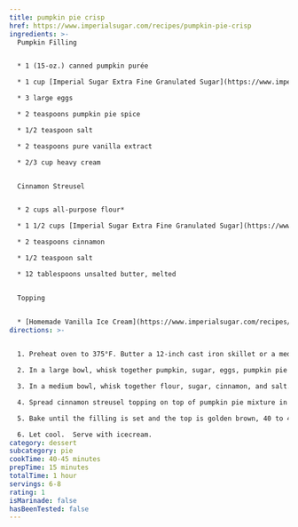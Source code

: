 ```yaml
---
title: pumpkin pie crisp
href: https://www.imperialsugar.com/recipes/pumpkin-pie-crisp
ingredients: >-
  Pumpkin Filling


  * 1 (15-oz.) canned pumpkin purée

  * 1 cup [Imperial Sugar Extra Fine Granulated Sugar](https://www.imperialsugar.com/products/extra-fine-granulated-pure-cane-sugar-bag)

  * 3 large eggs

  * 2 teaspoons pumpkin pie spice

  * 1/2 teaspoon salt

  * 2 teaspoons pure vanilla extract

  * 2/3 cup heavy cream


  Cinnamon Streusel


  * 2 cups all-purpose flour*

  * 1 1/2 cups [Imperial Sugar Extra Fine Granulated Sugar](https://www.imperialsugar.com/products/extra-fine-granulated-pure-cane-sugar-bag)

  * 2 teaspoons cinnamon

  * 1/2 teaspoon salt

  * 12 tablespoons unsalted butter, melted


  Topping


  * [Homemade Vanilla Ice Cream](https://www.imperialsugar.com/recipes/homemade-vanilla-ice-cream)
directions: >-
  

  1. Preheat oven to 375°F. Butter a 12-inch cast iron skillet or a medium casserole dish. Set aside.1

  2. In a large bowl, whisk together pumpkin, sugar, eggs, pumpkin pie spice, salt, and vanilla extract. Whisk in heavy cream until smooth. Pour into prepared skillet and set aside.2

  3. In a medium bowl, whisk together flour, sugar, cinnamon, and salt. Add melted butter and stir with a fork until crumbly. (Can also beat with a hand mixer until crumbly if needed).3

  4. Spread cinnamon streusel topping on top of pumpkin pie mixture in an even layer.4

  5. Bake until the filling is set and the top is golden brown, 40 to 45 minutes.

  6. Let cool.  Serve with icecream.
category: dessert
subcategory: pie
cookTime: 40-45 minutes
prepTime: 15 minutes
totalTime: 1 hour
servings: 6-8
rating: 1
isMarinade: false
hasBeenTested: false
---
```

